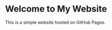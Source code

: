 
<!DOCTYPE html>
<html>
<head>
    <title>My GitHub Website</title>
</head>
<body>
    <h1>Welcome to My Website</h1>
    <p>This is a simple website hosted on GitHub Pages.</p>
</body>
</html>
